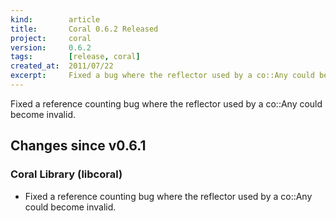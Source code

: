 ```yaml
---
kind:        article
title:       Coral 0.6.2 Released
project:     coral
version:     0.6.2
tags:        [release, coral]
created_at:  2011/07/22
excerpt:     Fixed a bug where the reflector used by a co::Any could become invalid.
---
```


Fixed a reference counting bug where the reflector used by a co::Any could become invalid.

## Changes since v0.6.1

### Coral Library (libcoral)
- Fixed a reference counting bug where the reflector used by a co::Any could become invalid.
